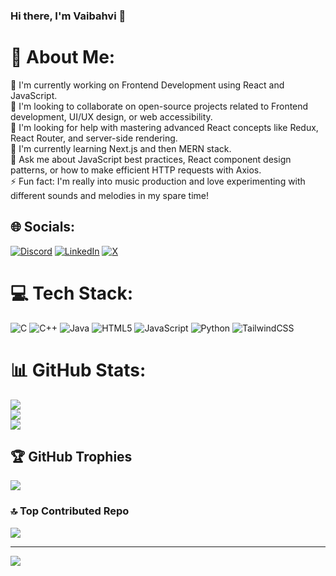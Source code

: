 ### Hi there, I'm Vaibahvi 👋
# 💫 About Me:
🔭 I'm currently working on Frontend Development using React and JavaScript.<br>👯 I'm looking to collaborate on open-source projects related to Frontend development, UI/UX design, or web accessibility.<br>🤝 I'm looking for help with mastering advanced React concepts like Redux, React Router, and server-side rendering.<br>🌱 I'm currently learning Next.js and then MERN stack.<br>💬 Ask me about JavaScript best practices, React component design patterns, or how to make efficient HTTP requests with Axios.<br>⚡ Fun fact:  I'm really into music production and love experimenting with different sounds and melodies in my spare time!


## 🌐 Socials:
[![Discord](https://img.shields.io/badge/Discord-%237289DA.svg?logo=discord&logoColor=white)](https://discord.gg/WTf4DFJs) [![LinkedIn](https://img.shields.io/badge/LinkedIn-%230077B5.svg?logo=linkedin&logoColor=white)](https://linkedin.com/in/vaibhavi0028) [![X](https://img.shields.io/badge/X-black.svg?logo=X&logoColor=white)](https://x.com/Vaibhavi028) 

# 💻 Tech Stack:
![C](https://img.shields.io/badge/c-%2300599C.svg?style=for-the-badge&logo=c&logoColor=white) ![C++](https://img.shields.io/badge/c++-%2300599C.svg?style=for-the-badge&logo=c%2B%2B&logoColor=white) ![Java](https://img.shields.io/badge/java-%23ED8B00.svg?style=for-the-badge&logo=openjdk&logoColor=white) ![HTML5](https://img.shields.io/badge/html5-%23E34F26.svg?style=for-the-badge&logo=html5&logoColor=white) ![JavaScript](https://img.shields.io/badge/javascript-%23323330.svg?style=for-the-badge&logo=javascript&logoColor=%23F7DF1E) ![Python](https://img.shields.io/badge/python-3670A0?style=for-the-badge&logo=python&logoColor=ffdd54) ![TailwindCSS](https://img.shields.io/badge/tailwindcss-%2338B2AC.svg?style=for-the-badge&logo=tailwind-css&logoColor=white)
# 📊 GitHub Stats:
![](https://github-readme-stats.vercel.app/api?username=Vaibhavi028&theme=dark&hide_border=false&include_all_commits=false&count_private=false)<br/>
![](https://github-readme-streak-stats.herokuapp.com/?user=Vaibhavi028&theme=dark&hide_border=false)<br/>
![](https://github-readme-stats.vercel.app/api/top-langs/?username=Vaibhavi028&theme=dark&hide_border=false&include_all_commits=false&count_private=false&layout=compact)

## 🏆 GitHub Trophies
![](https://github-profile-trophy.vercel.app/?username=Vaibhavi028&theme=discord&no-frame=false&no-bg=true&margin-w=4)

### 🔝 Top Contributed Repo
![](https://github-contributor-stats.vercel.app/api?username=Vaibhavi028&limit=5&theme=onedark&combine_all_yearly_contributions=true)

---
[![](https://visitcount.itsvg.in/api?id=Vaibhavi028&icon=0&color=1)](https://visitcount.itsvg.in)

<!-- Proudly created with GPRM ( https://gprm.itsvg.in ) -->
